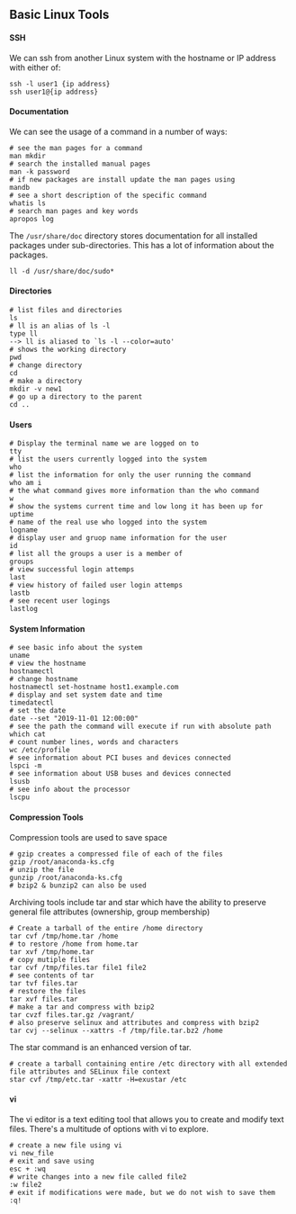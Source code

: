 ## Basic Linux Tools

#### SSH

We can ssh from another Linux system with the hostname or IP address with either of:

```
ssh -l user1 {ip address}
ssh user1@{ip address}
```

#### Documentation

We can see the usage of a command in a number of ways:

```
# see the man pages for a command 
man mkdir
# search the installed manual pages 
man -k password
# if new packages are install update the man pages using
mandb
# see a short description of the specific command
whatis ls
# search man pages and key words
apropos log
```

The `/usr/share/doc` directory stores documentation for all installed packages under sub-directories. This has a lot of information about the packages.

```
ll -d /usr/share/doc/sudo*
```

#### Directories

```
# list files and directories
ls
# ll is an alias of ls -l
type ll
--> ll is aliased to `ls -l --color=auto'
# shows the working directory
pwd
# change directory
cd 
# make a directory
mkdir -v new1
# go up a directory to the parent
cd ..
```

#### Users

```
# Display the terminal name we are logged on to
tty
# list the users currently logged into the system
who
# list the information for only the user running the command
who am i
# the what command gives more information than the who command
w
# show the systems current time and low long it has been up for
uptime
# name of the real use who logged into the system
logname
# display user and gruop name information for the user
id
# list all the groups a user is a member of 
groups
# view successful login attemps
last
# view history of failed user login attemps
lastb
# see recent user logings
lastlog
```

#### System Information

```
# see basic info about the system
uname
# view the hostname 
hostnamectl
# change hostname
hostnamectl set-hostname host1.example.com 
# display and set system date and time
timedatectl
# set the date
date --set "2019-11-01 12:00:00"
# see the path the command will execute if run with absolute path
which cat
# count number lines, words and characters
wc /etc/profile
# see information about PCI buses and devices connected
lspci -m 
# see information about USB buses and devices connected
lsusb
# see info about the processor
lscpu
```

#### Compression Tools

Compression tools are used to save space

```
# gzip creates a compressed file of each of the files
gzip /root/anaconda-ks.cfg
# unzip the file
gunzip /root/anaconda-ks.cfg 
# bzip2 & bunzip2 can also be used
```

Archiving tools include tar and star which have the ability to preserve general file attributes (ownership, group membership)

```
# Create a tarball of the entire /home directory
tar cvf /tmp/home.tar /home
# to restore /home from home.tar
tar xvf /tmp/home.tar
# copy mutiple files
tar cvf /tmp/files.tar file1 file2
# see contents of tar
tar tvf files.tar
# restore the files
tar xvf files.tar
# make a tar and compress with bzip2
tar cvzf files.tar.gz /vagrant/
# also preserve selinux and attributes and compress with bzip2
tar cvj --selinux --xattrs -f /tmp/file.tar.bz2 /home
```

The star command is an enhanced version of tar. 

```
# create a tarball containing entire /etc directory with all extended file attributes and SELinux file context
star cvf /tmp/etc.tar -xattr -H=exustar /etc
```

#### vi

The vi editor is a text editing tool that allows you to create and modify text files. There's a multitude of options with vi to explore.

```
# create a new file using vi
vi new_file
# exit and save using 
esc + :wq
# write changes into a new file called file2
:w file2
# exit if modifications were made, but we do not wish to save them
:q!
```